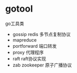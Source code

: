 # gotool
go工具类

* gossip  redis 多节点复制协议
* mapreduce 
* portforward 端口转发
* proxy 代理程序
* raft raft协议实现
* zab zookeeper 原子广播协议
